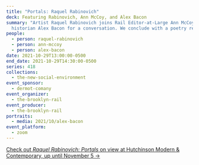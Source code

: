 ```yaml
---
title: "Portals: Raquel Rabinovich"
deck: Featuring Rabinovich, Ann McCoy, and Alex Bacon
summary: "Artist Raquel Rabinovich joins Rail Editor-at-Large Ann McCoy and art
  historian Alex Bacon for a conversation. We conclude with a poetry reading. "
people:
  - person: raquel-rabinovich
  - person: ann-mccoy
  - person: alex-bacon
date: 2021-10-29T13:00:00-0500
end_date: 2021-10-29T14:30:00-0500
series: 418
collections:
  - the-new-social-environment
event_sponsor:
  - dermot-comany
event_organizer:
  - the-brooklyn-rail
event_producer:
  - the-brooklyn-rail
portraits:
  - media: 2021/10/alex-bacon
event_platform:
  - zoom
---
```

[Check out *Raquel Rabinovich: Portals* on view at Hutchinson Modern & Contemporary, up until November 5 →](https://hutchinsonmodern.com/exhibitions/22-raquel-rabinovich-portals/works/)